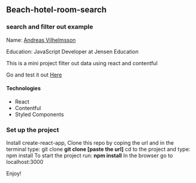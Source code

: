 ## Beach-hotel-room-search

### search and filter out example
Name: [Andreas Vilhelmsson](linkedin.com/in/andreas-vilhelmssson)

Education: JavaScript Developer at Jensen Education

This is a mini project filter out data using react and contentful

Go and test it out [Here](http://mushy-believe.surge.sh)

#### Technologies
* React
* Contentful
* Styled Components

### Set up the project
Install create-react-app, 
Clone this repo by coping the url and in the terminal type: git clone **git clone [paste the url]**
cd to the project and type: npm install
To start the project run: **npm install**
In the browser go to localhost:3000

Enjoy!
